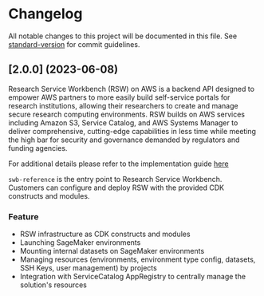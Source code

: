 # Changelog

All notable changes to this project will be documented in this file. See [standard-version](https://github.com/conventional-changelog/standard-version) for commit guidelines.
## [2.0.0] (2023-06-08)
Research Service Workbench (RSW) on AWS is a backend API designed to empower AWS partners to more easily build self-service portals for research institutions, allowing their researchers to create and manage secure research computing environments. RSW builds on AWS services including Amazon S3, Service Catalog, and AWS Systems Manager to deliver comprehensive, cutting-edge capabilities in less time while meeting the high bar for security and governance demanded by regulators and funding agencies.

For additional details please refer to the implementation guide [here](https://docs.aws.amazon.com/solutions/latest/research-service-workbench-on-aws/overview.html)

`swb-reference` is the entry point to Research Service Workbench. Customers can configure and deploy RSW with the provided CDK constructs and modules. 

### Feature
* RSW infrastructure as CDK constructs and modules
* Launching SageMaker environments
* Mounting internal datasets on SageMaker environments
* Managing resources (environments, environment type config, datasets, SSH Keys, user management) by projects
* Integration with ServiceCatalog AppRegistry to centrally manage the solution's resources
